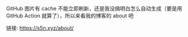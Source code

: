 GitHub 图片有 cache 不能立即刷新，还是我没搞明白怎么自动生成（要是用 GitHub Action 就算了），所以来看我的博客的 about 吧

链接: https://s5n.xyz/about/
